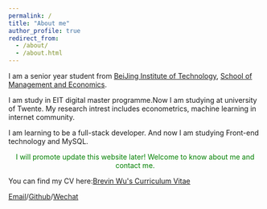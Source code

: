 ```yaml
---
permalink: /
title: "About me"
author_profile: true
redirect_from: 
  - /about/
  - /about.html
---
```


I am a senior year student from [BeiJing Institute of Technology](https://bit.edu.cn/), [School of Management and Economics](https://sme.bit.edu.cn/). 

I am study in EIT digital master programme.Now I am studying at university of Twente. My research intrest includes econometrics, machine learning in internet community.

I am learning to be a full-stack developer. And now I am studying Front-end technology and MySQL.
<p style="color: green;text-align: center">I will promote update this website later! Welcome to know about me and contact me.</p>

You can find my CV here:[Brevin Wu's Curriculum Vitae](../assets/Curriculum_Vitae.pdf)

[Email](mailto:p.wu-2@student.utwente.nl)/[Github](https://paddywupython.github.io/BrevinWu.github.io/)/[Wechat](../image/wechat.jpg)
